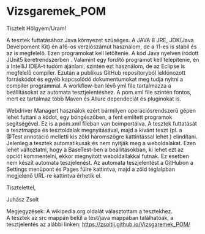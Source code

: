 # Vizsgaremek_POM


Tisztelt Hölgyem/Uram!

A tesztek futtatásához Java környezet szüséges.
A JAVA 8 JRE, JDK(Java Develpoment Kit) én a16-os verziószámút használom, de a 11-es is stabil és az is megfelelő. Ezen programokat kell letöltenie. A kód Java nyelven íródott JUnit5 keretrendszerben . Valamint egy fordító programot kell telepítenie,
én a IntelliJ IDEA-t tudom ajánlani, szintén ezt használom, de az Eclipse is megfelelő compiler. Ezután a publikus GitHub repositoryból leklónozott forráskódot és egyéb kapcsolódó dokumentumokat meg tudja nyitni a compiler programmal. A workflow-ban lévő yml file tartalmazza a beállításokat az automata tesztjelentéshez. A pom.xml file szintén fontos, mert ez  tartalmaz több Maven és Allure dependeciát és pluginokat is.

Webdriver Managert használok ezért bármilyen operációsrendszerű gépen lehet futtani a kódot, egy böngészőben, a fent említett programok segítségével. Ez is a pom.xml fileban van beimportálva. 
 A tesztek futtatását a tesztmappa és tesztoldalak  megnyitásával, majd a kívánt teszt (pl. a @Test annotáció melletti kis zöld háromszögre kattintással lehet ) elindítani. Jelenleg a tesztek automatikusak és nem nyitják meg a weboldalakat. Ezen lehet változtatni, hogy a BaseTest-ben a beállításokban, ki lehet ezt az opciót kommentelni, ekkor megnyitott weboldallakkal futnak. Ez esetben nem készít automata teszjelenést.
Az automata teszjelentést a GitHubon a Settings menüpont és Pages fülre kattintva, majd a zöld téglalpban megjelenő URL-re kattintva érhetik el.




Tisztelettel,


Juhász Zsolt



Megjegyzések: A wikipedia.org oldalát választottam a tesztekhez.  
              A tesztek az src mappán belül a test/java mappában találhatóak,
              a tesztjelentés az alábbi linken: https://zsoltij.github.io/Vizsgaremek_POM/
